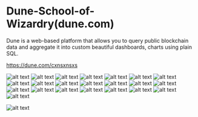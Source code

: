 # Dune-School-of-Wizardry(dune.com) 

Dune is a web-based platform that allows you to query public blockchain data and aggregate it into custom beautiful dashboards, charts using plain SQL.
 

 https://dune.com/cxnsxnsxs

![alt text](<ImmortalX Perpetual Tardes.png>)
![alt text](<Gitcoin Donations.png>)
![alt text](<Digital Art Wars(NFTS).jpeg>)
![alt text](<Rarible NFT Market.png>)
![alt text](<zkSync.png>)
![alt text](<Valora Wallet.png>)
![alt text](brc-20s.png)
![alt text](<$DEGEN.png>)
![alt text](<Kusama - Canary Network.png>)
![alt text](<Dencun Upgrade.png>)
![alt text](<Layer 2s Comparison.png>)
![alt text](pancakeswap.png)
![alt text](Cryptopunks.png)
![alt text](Uniswap(Deluxe).jpeg)
![alt text](bebop-trades.jpeg)
![alt text](<CELO.png>)
![alt text](<BASE.png>)
![alt text](<TornadoCash(Remix).jpeg>)
![alt text](<Tornado-Cash.png>)
![alt text](<Tron Analysis.png>)
![alt text](<Solana-Memecoins.png>)
![alt text](<Mirror on Optimism.png>)
<!-- 
[View More Dashboards Here. ](https://dune.com/browse/dashboards?user=cxnsxnsxs) -->
<!-- ![alt text](<solana.png>)
![alt text](<Magic Eden.jpeg>) -->
<!-- ![alt text](<uniswap.png>) -->
<!-- ![alt text](<superrare.png>) -->
![alt text](<foundation.png>)
<!-- ![alt text](<monerium.eur.png>) -->